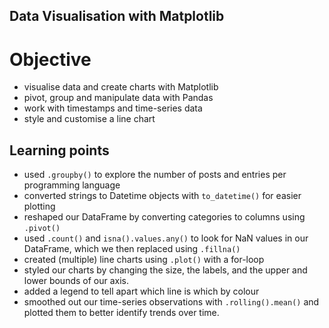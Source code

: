 ## Data Visualisation with Matplotlib

# Objective

- visualise data and create charts with Matplotlib
- pivot, group and manipulate data with Pandas
- work with timestamps and time-series data
- style and customise a line chart

## Learning points

- used ```.groupby()``` to explore the number of posts and entries per programming language
- converted strings to Datetime objects with ```to_datetime()``` for easier plotting
- reshaped our DataFrame by converting categories to columns using ```.pivot()```
- used ```.count()``` and ```isna().values.any()``` to look for NaN values in our DataFrame, which we then replaced using ```.fillna()```
- created (multiple) line charts using ```.plot()``` with a for-loop
- styled our charts by changing the size, the labels, and the upper and lower bounds of our axis.
- added a legend to tell apart which line is which by colour
- smoothed out our time-series observations with ```.rolling().mean()``` and plotted them to better identify trends over time.
